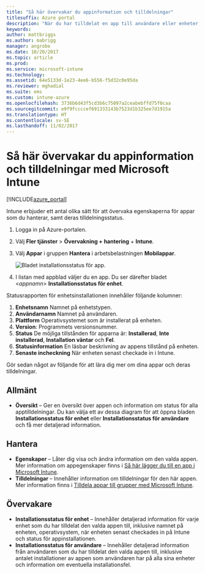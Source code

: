 ```yaml
---
title: "Så här övervakar du appinformation och tilldelningar"
titlesuffix: Azure portal
description: "När du har tilldelat en app till användare eller enheter, kan du använda den här informationen för att övervaka dess status.”"
keywords: 
author: mattbriggs
ms.author: mabrigg
manager: angrobe
ms.date: 10/20/2017
ms.topic: article
ms.prod: 
ms.service: microsoft-intune
ms.technology: 
ms.assetid: 64e5133d-1e23-4ee6-b556-f5d32c0e95da
ms.reviewer: mghadial
ms.suite: ems
ms.custom: intune-azure
ms.openlocfilehash: 3736b6d43f5cd3b6c75097a2ceabebffd75f0caa
ms.sourcegitcommit: e9f9fccccef691333143b7523d1b325ee7d1915a
ms.translationtype: HT
ms.contentlocale: sv-SE
ms.lasthandoff: 11/02/2017
---
```

# <a name="how-to-monitor-app-information-and-assignments-with-microsoft-intune"></a>Så här övervakar du appinformation och tilldelningar med Microsoft Intune

[!INCLUDE[azure_portal](./includes/azure_portal.md)]

Intune erbjuder ett antal olika sätt för att övervaka egenskaperna för appar som du hanterar, samt deras tilldelningsstatus.

1. Logga in på Azure-portalen.
2. Välj **Fler tjänster** > **Övervakning + hantering** + **Intune**.
3. Välj **Appar** i gruppen **Hantera** i arbetsbelastningen **Mobilappar**.
     
    ![Bladet installationsstatus för app.](./media/monitor-apps.png)
5. I listan med appblad väljer du en app. Du ser därefter bladet <*appnamn*> **Installationsstatus för enhet**.

Statusrapporten för enhetsinstallationen innehåller följande kolumner:

1.  **Enhetsnamn** Namnet på enhetstypen.
2.  **Användarnamn** Namnet på användaren.
3.   **Plattform** Operativsystemet som är installerat på enheten.
4.  **Version**: Programmets versionsnummer.
5.   **Status** De möjliga tillstånden för apparna är: **Installerad**, **Inte installerad**, **Installation väntar** och **Fel**.
6. **Statusinformation** En läsbar beskrivning av appens tillstånd på enheten.
7. **Senaste incheckning** När enheten senast checkade in i Intune.

Gör sedan något av följande för att lära dig mer om dina appar och deras tilldelningar.

## <a name="general"></a>Allmänt

- **Översikt** – Ger en översikt över appen och information om status för alla apptilldelningar. Du kan välja ett av dessa diagram för att öppna bladen **Installationsstatus för enhet** eller **Installationsstatus för användare** och få mer detaljerad information.

## <a name="manage"></a>Hantera

- **Egenskaper** – Låter dig visa och ändra information om den valda appen. Mer information om appegenskaper finns i [Så här lägger du till en app i Microsoft Intune](apps-add.md).
- **Tilldelningar** – Innehåller information om tilldelningar för den här appen. Mer information finns i [Tilldela appar till grupper med Microsoft Intune](apps-deploy.md).

## <a name="monitor"></a>Övervakare

- **Installationsstatus för enhet** – Innehåller detaljerad information för varje enhet som du har tilldelat den valda appen till, inklusive namnet på enheten, operativsystem, när enheten senast checkades in på Intune och status för appinstallationen.
- **Installationsstatus för användare** – Innehåller detaljerad information från användaren som du har tilldelat den valda appen till, inklusive antalet installationer av appen som användaren har på alla sina enheter och information om eventuella installationsfel.